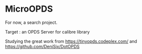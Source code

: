 # MicroOPDS
For now, a search project.

Target : an OPDS Server for calibre library

Studying the great work from https://tinyopds.codeplex.com/ and https://github.com/DeniSix/DotOPDS
